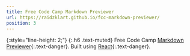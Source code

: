 ```yaml
---
title: Free Code Camp Markdown Previewer
url: https://raidzklart.github.io/fcc-markdown-previewer/
position: 3
---
```


{:style="line-height: 2;"}
{:.h6 .text-muted}
Free Code Camp [Markdown Previewer](https://www.freecodecamp.org/learn/front-end-libraries/front-end-libraries-projects/build-a-markdown-previewer){:.text-danger}. Built using [React](https://reactjs.org/){:.text-danger}.
